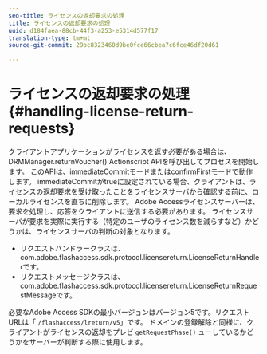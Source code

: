 ```yaml
---
seo-title: ライセンスの返却要求の処理
title: ライセンスの返却要求の処理
uuid: d184faea-88cb-44f3-a253-e5314d577f17
translation-type: tm+mt
source-git-commit: 29bc8323460d9be0fce66cbea7c6fce46df20d61

---
```



# ライセンスの返却要求の処理{#handling-license-return-requests}

クライアントアプリケーションがライセンスを返す必要がある場合は、DRMManager.returnVoucher() Actionscript APIを呼び出してプロセスを開始します。 このAPIは、immediateCommitモードまたはconfirmFirstモードで動作します。 immediateCommitがtrueに設定されている場合、クライアントは、ライセンスの返却要求を受け取ったことをライセンスサーバから確認する前に、ローカルライセンスを直ちに削除します。 Adobe Accessライセンスサーバーは、要求を処理し、応答をクライアントに送信する必要があります。 ライセンスサーバが要求を実際に実行する（特定のユーザのライセンス数を減らすなど）かどうかは、ライセンスサーバの判断の対象となります。

* リクエストハンドラークラスは、com.adobe.flashaccess.sdk.protocol.licensereturn.LicenseReturnHandlerです。
* リクエストメッセージクラスは、com.adobe.flashaccess.sdk.protocol.licensereturn.LicenseReturnRequestMessageです。

必要なAdobe Access SDKの最小バージョンはバージョン5です。リクエストURLは「 `/flashaccess/lreturn/v5`」です。 ドメインの登録解除と同様に、クライアントがライセンスの返却をプレビ `getRequestPhase()` ューしているかどうかをサーバーが判断する際に使用します。
